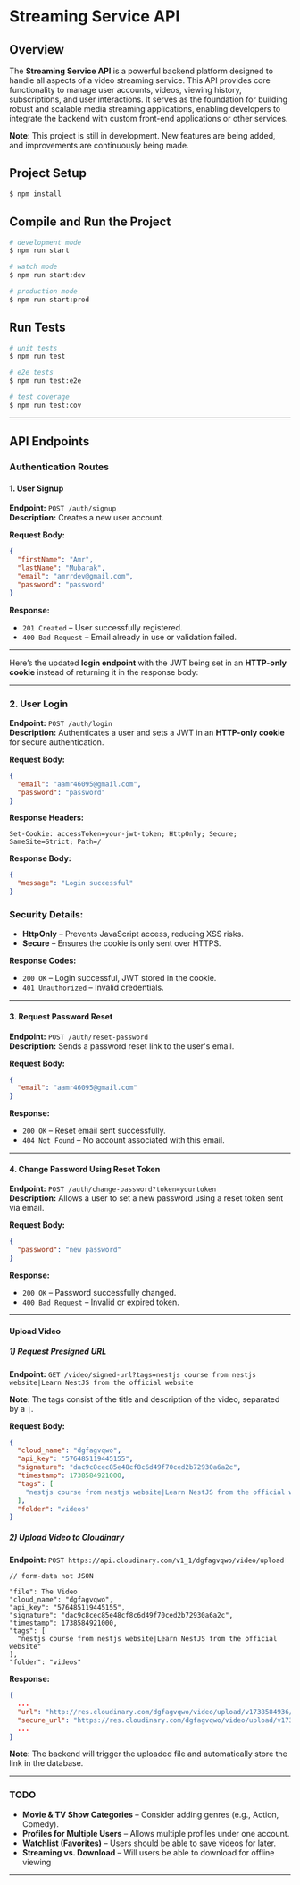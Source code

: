 # Streaming Service API

## Overview

The **Streaming Service API** is a powerful backend platform designed to handle all aspects of a video streaming service. This API provides core functionality to manage user accounts, videos, viewing history, subscriptions, and user interactions. It serves as the foundation for building robust and scalable media streaming applications, enabling developers to integrate the backend with custom front-end applications or other services.

**Note**: This project is still in development. New features are being added, and improvements are continuously being made.

## Project Setup

```bash
$ npm install
```

## Compile and Run the Project

```bash
# development mode
$ npm run start

# watch mode
$ npm run start:dev

# production mode
$ npm run start:prod
```

## Run Tests

```bash
# unit tests
$ npm run test

# e2e tests
$ npm run test:e2e

# test coverage
$ npm run test:cov
```

---

## **API Endpoints**

### **Authentication Routes**

#### **1. User Signup**

**Endpoint:** `POST /auth/signup`  
**Description:** Creates a new user account.

**Request Body:**

```json
{
  "firstName": "Amr",
  "lastName": "Mubarak",
  "email": "amrrdev@gmail.com",
  "password": "password"
}
```

**Response:**

- `201 Created` – User successfully registered.
- `400 Bad Request` – Email already in use or validation failed.

---

Here’s the updated **login endpoint** with the JWT being set in an **HTTP-only cookie** instead of returning it in the response body:

---

### **2. User Login**

**Endpoint:** `POST /auth/login`  
**Description:** Authenticates a user and sets a JWT in an **HTTP-only cookie** for secure authentication.

**Request Body:**

```json
{
  "email": "aamr46095@gmail.com",
  "password": "password"
}
```

**Response Headers:**

```http
Set-Cookie: accessToken=your-jwt-token; HttpOnly; Secure; SameSite=Strict; Path=/
```

**Response Body:**

```json
{
  "message": "Login successful"
}
```

### **Security Details:**

- **HttpOnly** – Prevents JavaScript access, reducing XSS risks.
- **Secure** – Ensures the cookie is only sent over HTTPS.

**Response Codes:**

- `200 OK` – Login successful, JWT stored in the cookie.
- `401 Unauthorized` – Invalid credentials.

---

#### **3. Request Password Reset**

**Endpoint:** `POST /auth/reset-password`  
**Description:** Sends a password reset link to the user's email.

**Request Body:**

```json
{
  "email": "aamr46095@gmail.com"
}
```

**Response:**

- `200 OK` – Reset email sent successfully.
- `404 Not Found` – No account associated with this email.

---

#### **4. Change Password Using Reset Token**

**Endpoint:** `POST /auth/change-password?token=yourtoken`  
**Description:** Allows a user to set a new password using a reset token sent via email.

**Request Body:**

```json
{
  "password": "new password"
}
```

**Response:**

- `200 OK` – Password successfully changed.
- `400 Bad Request` – Invalid or expired token.

---

#### **Upload Video**

##### 1) Request Presigned URL

**Endpoint:** `GET /video/signed-url?tags=nestjs course from nestjs website|Learn NestJS from the official website`

**Note**: The tags consist of the title and description of the video, separated by a `|`.

**Request Body:**

```json
{
  "cloud_name": "dgfagvqwo",
  "api_key": "576485119445155",
  "signature": "dac9c8cec85e48cf8c6d49f70ced2b72930a6a2c",
  "timestamp": 1738584921000,
  "tags": [
    "nestjs course from nestjs website|Learn NestJS from the official website"
  ],
  "folder": "videos"
}
```

##### 2) Upload Video to Cloudinary

**Endpoint:** `POST https://api.cloudinary.com/v1_1/dgfagvqwo/video/upload`

```form-data
// form-data not JSON

"file": The Video
"cloud_name": "dgfagvqwo",
"api_key": "576485119445155",
"signature": "dac9c8cec85e48cf8c6d49f70ced2b72930a6a2c",
"timestamp": 1738584921000,
"tags": [
  "nestjs course from nestjs website|Learn NestJS from the official website"
],
"folder": "videos"
```

**Response:**

```json
{
  ...
  "url": "http://res.cloudinary.com/dgfagvqwo/video/upload/v1738584936/videos/xtdwilpdrikmrvwcmjsj.mp4",
  "secure_url": "https://res.cloudinary.com/dgfagvqwo/video/upload/v1738584936/videos/xtdwilpdrikmrvwcmjsj.mp4"
  ...
}
```

**Note**: The backend will trigger the uploaded file and automatically store the link in the database.

---

### TODO

- **Movie & TV Show Categories** – Consider adding genres (e.g., Action, Comedy).
- **Profiles for Multiple Users** – Allows multiple profiles under one account.
- **Watchlist (Favorites)** – Users should be able to save videos for later.
- **Streaming vs. Download** – Will users be able to download for offline viewing

---
